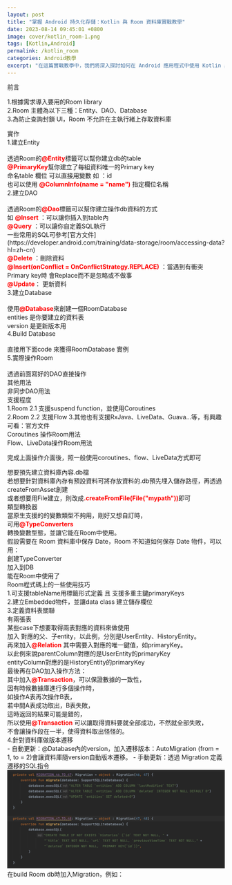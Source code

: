 ```yaml
---
layout: post
title: "掌握 Android 持久化存儲：Kotlin 與 Room 資料庫實戰教學"
date: 2023-08-14 09:45:01 +0800
image: cover/kotlin_room-1.png
tags: [Kotlin,Android]
permalink: /kotlin_room
categories: Android教學
excerpt: "在這篇實戰教學中，我們將深入探討如何在 Android 應用程式中使用 Kotlin 與 Room 來實現持久化存儲。無論你是初學者還是有經驗的開發者，這篇教學都將為你提供實用的知識和技巧，讓你能夠更有效地開發 Android 應用程式。讓我們一起探索 Kotlin 與 Room 資料庫的強大功能，並將它們完美地融入到你的下一個 Android 項目中吧!"
---
```

<div class="c-border-main-title-2">前言</div>

1.根據需求導入要用的Room library <br>
2.Room 主體為以下三種：Entity、DAO、Database<br>
3.為防止查詢封鎖 UI，Room 不允許在主執行緒上存取資料庫<br>

<div class="c-border-main-title-2">實作</div>
<div class="c-border-content-title-1">1.建立Entity </div><br>
透過Room的<b style="color:red;">@Entity</b>標籤可以幫你建立db的table<br>
<b style="color:red;">@PrimaryKey</b>幫你建立了每組資料唯一的Primary key<br>
命名table 欄位 可以直接用變數 如 ：id<br>
也可以使用 <b style="color:red;">@ColumnInfo(name = "name")</b> 指定欄位名稱<br>

<script src="https://gist.github.com/waitzShigoto/051bf1984f9e40c090ee894112a46178.js"></script>

<div class="c-border-content-title-1">2.建立DAO</div><br>
透過Room的<b style="color:red;">@Dao</b>標籤可以幫你建立操作db資料的方式<br>
如 <b style="color:red;">@Insert</b> ：可以讓你插入到table內<br>
<b style="color:red;">@Query</b> ：可以讓你自定義SQL執行<br>
一些常用的SQL可參考[官方文件](https://developer.android.com/training/data-storage/room/accessing-data?hl=zh-cn)<br>
<b style="color:red;">@Delete</b> ：刪除資料<br>
<b style="color:red;">@Insert(onConflict = OnConflictStrategy.REPLACE)</b> ：當遇到有衝突Primary key時 會Replace而不是忽略或不做事<br>
<b style="color:red;">@Update</b>： 更新資料<br>

<script src="https://gist.github.com/waitzShigoto/3961ad6afcdf02507c3cb00f9c298b44.js"></script>
<div class="c-border-content-title-1">3.建立Database</div><br>
使用<b style="color:red;">@Database</b>來創建一個RoomDatabase<br>
entities 是你要建立的資料表<br>
version 是更新版本用<br>
<script src="https://gist.github.com/waitzShigoto/1d50c50c8e8d9393dd1a00164b5eda51.js"></script>

<div class="c-border-content-title-1">4.Build Database</div><br>
直接用下面code 來獲得RoomDatabase 實例<br>
<script src="https://gist.github.com/waitzShigoto/b79c0ac20805aad583d8f7215983e0d5.js"></script>

<div class="c-border-content-title-1">5.實際操作Room</div><br>
透過前面寫好的DAO直接操作<br>
<script src="https://gist.github.com/waitzShigoto/e9f32283de317a26089f8995868f8eb2.js"></script>


<div class="c-border-main-title-2">其他用法</div>
<div class="c-border-content-title-1">非同步DAO用法</div>
<div class="c-border-content-title-4">支援程度</div>
1.Room 2.1 支援suspend function，並使用Coroutines<br>
2.Room 2.2 支援Flow
3.其他也有支援RxJava、LiveData、Guava...等，有興趣可看：<a herf="https://developer.android.com/training/data-storage/room/async-queries?hl=zh-tw#rxjava">官方文件</a>
<div class="c-border-content-title-4">Coroutines 操作Room用法</div>
<script src="https://gist.github.com/waitzShigoto/f3680a49a0472cb138d7ceb3ddaf9955.js"></script>

<div class="c-border-content-title-4">Flow、LiveData操作Room用法</div>
<script src="https://gist.github.com/waitzShigoto/f6bed0958c62e4a59c98fc52ee96969b.js"></script>

完成上面操作介面後，照一般使用coroutines、flow、LiveData方式即可

<div class="c-border-content-title-1">想要預先建立資料庫內容.db檔</div>
若想要針對資料庫內存有預設資料可將存放資料的.db預先埋入儲存路徑，再透過createFromAsset創建<br>
或者想要用File建立，則改成<b style="color:red;">.createFromFile(File("mypath"))</b>即可<br>
<script src="https://gist.github.com/waitzShigoto/0719203d8066a043883d6c9cb03d3b32.js"></script>

<div class="c-border-content-title-1">類型轉換器</div>
當原生支援的的變數類型不夠用，剛好又想自訂時，<br>
可用<b style="color:red;">@TypeConverters</b><br>
轉換變數型態，並讓它能在Room中使用。<br>
假設需要在 Room 資料庫中保存 Date，Room 不知道如何保存 Date 物件，可以用：<br>
<div class="c-border-content-title-4">創建TypeConverter</div>
<script src="https://gist.github.com/waitzShigoto/e55fe47c2f6a123350ee57d7221b04ba.js"></script>
<div class="c-border-content-title-4">加入到DB</div>
<script src="https://gist.github.com/waitzShigoto/ef76282b6e16583ca9b27e5928e75f21.js"></script>
<div class="c-border-content-title-4">能在Room中使用了</div>
<script src="https://gist.github.com/waitzShigoto/c4e96bf29b2fe2a6605d026920984592.js"></script>

<div class="c-border-content-title-1">Room程式碼上的一些使用技巧</div>
<div class="c-border-content-title-4">1.可支援tableName用標籤形式定義 且 支援多重主鍵primaryKeys</div>

<script src="https://gist.github.com/waitzShigoto/3e6a2690d888e8f5f389d43c3a7de414.js"></script>
<div class="c-border-content-title-4">2.建立Embedded物件，並讓data class 建立儲存欄位</div>
<script src="https://gist.github.com/waitzShigoto/48ae4b2ae0f50b05542e33007d451134.js"></script>
<div class="c-border-content-title-4">3.定義資料表關聯</div>
有兩張表<br>
某些case下想要取得兩表對應的資料來做使用<br>
<script src="https://gist.github.com/waitzShigoto/0dff70f438d0308cf7b271578bc8655d.js"></script>
加入 對應的父、子entity，以此例，分別是UserEntity、HistoryEntity。<br>
再來加入<b style="color:red;">@Relation</b> 其中需要入對應的唯一鍵值，如primaryKey。<br>
以此例來說parentColumn對應的是UserEntity的primaryKey<br>
entityColumn對應的是HistoryEntity的primaryKey<br>
<script src="https://gist.github.com/waitzShigoto/f396d299150f77b7d5162b583ff51b9b.js"></script>
最後再在DAO加入操作方法：<br>
其中加入<b style="color:red;">@Transaction</b>，可以保證數據的一致性，<br>
因有時候數據庫進行多個操作時，<br>
如操作A表再次操作B表，<br>
若中間A表成功取出，B表失敗，<br>
這時返回的結果可能是錯的，<br>
所以使用<b style="color:red;">@Transaction</b> 可以讓取得資料要就全部成功，不然就全部失敗，<br>
不會讓操作段在一半，使得資料取出怪怪的。<br>
<script src="https://gist.github.com/waitzShigoto/dfb5667f16cee00795e54b3d402ce018.js"></script>
<div class="c-border-content-title-4">4.針對資料庫做版本遷移</div>
 - 自動更新：@Database內的version，加入遷移版本：AutoMigration (from = 1, to = 2)會讓資料庫隨version自動版本遷移。
<script src="https://gist.github.com/waitzShigoto/2e2978b908ea4a289888ce29677c3886.js"></script>
 - 手動更新：透過 Migration 定義遷移的SQL指令
 <img src="/images/room/01.png" alt="room 1">
 在build Room db時加入Migration，例如：
 <script src="https://gist.github.com/waitzShigoto/9eeeca3b183f77f047f6ed6f437b220c.js"></script>
